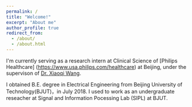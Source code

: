 ```yaml
---
permalink: /
title: "Welcome!"
excerpt: "About me"
author_profile: true
redirect_from: 
  - /about/
  - /about.html
---
```

  I'm currently serving as a research intern at Clinical Science of [Philips Healthcare] (https://www.usa.philips.com/healthcare) at Beijing, under the supervison of [Dr. Xiaoqi Wang](https://cn.linkedin.com/in/peter-xiaoqi-wang-564a5124).
  
  I obtained B.E. degree in Electrical Engineering from Beijing University of Technology(BJUT)，in July 2018. I used to work as an undergraduate reseacher at Signal and Information Pocessing Lab (SIPL) at BJUT. 
